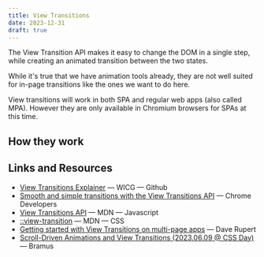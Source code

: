 ```yaml
---
title: View Transitions
date: 2023-12-31
draft: true
---
```


The View Transition API makes it easy to change the DOM in a single step, while creating an animated transition between the two states.

While it's true that we have animation tools already, they are not well suited for in-page transitions like the ones we want to do here.

View transitions will work in both SPA and regular web apps (also called MPA). However they are only available in Chromium browsers for SPAs at this time.

## How they work



## Links and Resources

* [View Transitions Explainer](https://github.com/WICG/view-transitions/blob/main/explainer.md) &mdash; WICG &mdash; Github
* [Smooth and simple transitions with the View Transitions API](https://developer.chrome.com/docs/web-platform/view-transitions/) &mdash; Chrome Developers
* [View Transitions API](https://developer.mozilla.org/en-US/docs/Web/API/View_Transitions_API) &mdash; MDN &mdash; Javascript
* [::view-transition](https://developer.mozilla.org/en-US/docs/Web/CSS/::view-transition) &mdash; MDN &mdash; CSS
* [Getting started with View Transitions on multi-page apps](https://daverupert.com/2023/05/getting-started-view-transitions/) &mdash; Dave Rupert
* [Scroll-Driven Animations and View Transitions (2023.06.09 @ CSS Day)](https://www.bram.us/2023/08/07/scroll-driven-animations-and-view-transitions-2023-06-09-css-day/) &mdash; Bramus
